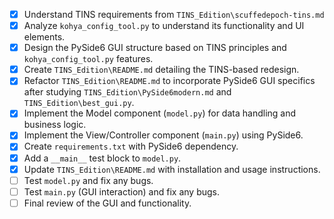 - [x] Understand TINS requirements from `TINS_Edition\scuffedepoch-tins.md`
- [x] Analyze `kohya_config_tool.py` to understand its functionality and UI elements.
- [x] Design the PySide6 GUI structure based on TINS principles and `kohya_config_tool.py` features.
- [x] Create `TINS_Edition\README.md` detailing the TINS-based redesign.
- [x] Refactor `TINS_Edition\README.md` to incorporate PySide6 GUI specifics after studying `TINS_Edition\PySide6modern.md` and `TINS_Edition\best_gui.py`.
- [x] Implement the Model component (`model.py`) for data handling and business logic.
- [x] Implement the View/Controller component (`main.py`) using PySide6.
- [x] Create `requirements.txt` with PySide6 dependency.
- [x] Add a `__main__` test block to `model.py`.
- [x] Update `TINS_Edition\README.md` with installation and usage instructions.
- [ ] Test `model.py` and fix any bugs.
- [ ] Test `main.py` (GUI interaction) and fix any bugs.
- [ ] Final review of the GUI and functionality.
